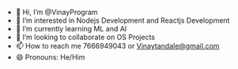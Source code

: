 - 👋 Hi, I’m @VinayProgram
- 👀 I’m interested in Nodejs Development and Reactjs Development
- 🌱 I’m currently learning ML and AI
- 💞️ I’m looking to collaborate on OS Projects
- 📫 How to reach me 7666949043 or Vinaytandale@gmail.com  
- 😄 Pronouns: He/Him  

<!---
VinayProgram/VinayProgram is a ✨ special ✨ repository because its `README.md` (this file) appears on your GitHub profile.
You can click the Preview link to take a look at your changes.
--->
